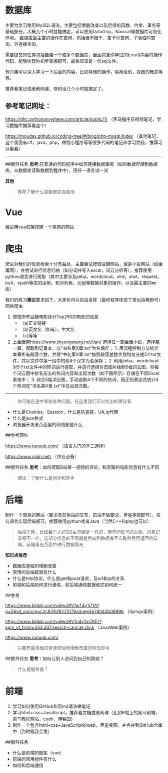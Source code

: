 # 数据库

主要为学习使用MySQL语法，主要包括增删改查以及后续的函数、约束、事务等基础部分，大概几个小时就能搞定，可以使用DataGrip，Navicat等数据库可视化环境。
数据库最主要的操作在查询，包括但不限于，笛卡尔查询，子表临时查询，外连接查询。

需要提交的任务包括自建一个或多个数据库，里面包含你学过的(crud)内容的操作代码，能够体现你初步掌握即可，最后应该是一份sql文件。

有兴趣可以深入学习一下后面的内容，比如存储的操作，隔离级别，视图的概念等等。


推荐看笔记或者刷网课，快的话几个小时就搞定了。

## 参考笔记网址：

https://dhc.pythonanywhere.com/article/public/1/
（黑马程序员视频笔记，学习数据库推荐看这个）

https://mouday.github.io/coding-tree/#/blog/php-mysql/index
（其他笔记，这个里面有c#，java，php，微信小程序等等很多代码的笔记和学习路径，推荐可以看看）
****

##额外任务
**思考**:在普通的代码程序中如何连接数据库呢（如将数据存储到数据库，从数据库读取数据到程序中），用任一语言试一试

**其他**
> 推荐了解什么是数据库连接池

# Vue
尝试用vue框架搭建一个美观的网站

# 爬虫

爬虫对我们的信息检索十分有益处，主要尝试爬取豆瓣网站，或是小说网站（如金庸网），并尝试进行信息归纳（如分词并导入excel，词云分析等），推荐使用python语言进行爬取（其中主要涉及jieba，wordcloud，xlrd，xlwt，request，bs4，xpath等库的运用，和对列表，元组等数据对象的操作，以及最主要的**re**库）

我们的练习**建议**要求如下，大家也可以自由发挥（最终程序体现了类似运用即可）
网络爬虫
1. 爬取所有豆瓣电影评分Top250的电影的信息
   - （a)正文链接
   - （b)英文名（如有），中文名
   - （c)等等
2. 上金庸网https://www.jinyongwang.net/tian/ 选择任一部金庸小说，选择某一章，爬取到记事本，以“书名第X章.txt”为名保存；
        1. 用流程控制方法统计本章所有段落个数，并将“书名第X章.txt”按照段落总数大致均匀分成5个txt文件，并以文件中第一段中的前4个汉字为名保存；
        2. 利用jieba、wordcloud对5个txt文件中的热词进行提取，并自行选择背景图片绘制5幅词云图，将每个词云图中排名前五的热词内容和出现次数（如下图所示）存储在不同Excel表格中；
        3. 综合5幅词云图，手动选取4个不同的热词，用正则表达式统计4个热词在“书名第X章.txt”中总出现次数。

****
> 你可能在途中某些各种问题，在这里我们可以给出的建议有
- 什么是Cookies，Session，什么是防盗链，UA,ip代理
- 什么是json格式
- 浏览器开发者页面里的网络都是什么



##参考网址

https://www.runoob.com/
（语言入门的不二选择）

https://www.csdn.net/
（作业必备）

##额外任务
**思考**：如何爬取B站某一视频的评论，和豆瓣的电影信息有什么不同
> 建议：了解什么是同步和异步


# 后端
制作一个简易的网站（要求有前后端的交互，前端不做要求，尽量美观即可），任何语言实现后端都可，推荐使用python或者Java（当然C++和php也可以）

> 后端举例，比如每个人的QQ主界面是一样的，但不同账号的头像，消息记录都不一样，这部分信息的不同就是后端到数据库里去取然后再返回给前端，前端再在页面中进行数据填充

**知识点推荐**

- 数据库基础的增删改查
- 常用的后端框架有什么
- 什么是http协议，什么是get和post请求，及url和ip的关系
- 前端和后端如何进行通信，前后端通信数据格式如何统一

##参考

https://www.bilibili.com/video/BV1wT4y1j71A?p=5&vd_source=c2c82838225176a3aee3e78d43b08896
（django案例）

https://www.bilibili.com/video/BV1ri4y1m7KF/?spm_id_from=333.337.search-card.all.click
（JavaWeb案例）

https://www.runoob.com/


> 只要有最基础的登录校验和增删改查的体现即可

##额外任务
**思考**：如何让别人访问到自己的网站？

> 什么是服务器？


# 前端
1. 学习如何使用GitHub和用md语法做笔记
2. 学习html+css+JavaScript，推荐看文档或者网课（比如B站上的黑马前端，菜鸟教程网站，csdn，博客园）
3. 制作一个包含html+css+JavaScript的web，尽量美观，并合并到GitHub仓库中（到时候我会发）

##额外任务
- 什么是前端的框架（vue）
- 前端的常用组件有什么
- 如何和后端通信